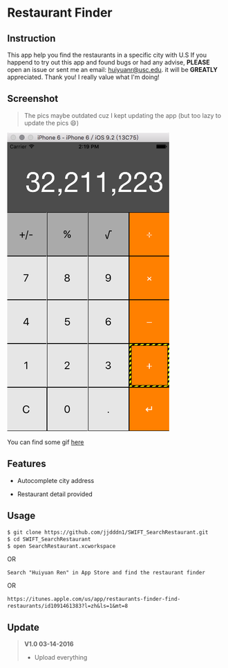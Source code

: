 # Restaurant Finder

## Instruction 
This app help you find the restaurants in a specific city with U.S
If you happend to try out this app and found bugs or had any advise, **PLEASE** open an issue or sent me an email: huiyuanr@usc.edu. it will be **GREATLY** appreciated. Thank you! I really value what I'm doing!

## Screenshot
> The pics maybe outdated cuz I kept updating the app (but too lazy to update the pics 😄)

![image](https://github.com/jjdddn1/Basic_Calculator/blob/master/screenshot/1.png?raw=false)

You can find some gif [here](http://huiyuanr.portfoliobox.net/rest)

## Features

* Autocomplete city address

* Restaurant detail provided


## Usage

```
$ git clone https://github.com/jjdddn1/SWIFT_SearchRestaurant.git
$ cd SWIFT_SearchRestaurant
$ open SearchRestaurant.xcworkspace
```

OR

```
Search "Huiyuan Ren" in App Store and find the restaurant finder
```
OR

```
https://itunes.apple.com/us/app/restaurants-finder-find-restaurants/id1091461383?l=zh&ls=1&mt=8
```
## Update
> **V1.0 03-14-2016**
>
> * Upload everything


